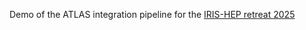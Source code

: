 Demo of the ATLAS integration pipeline for the [IRIS-HEP retreat 2025](https://indico.cern.ch/event/1576135/timetable/)
